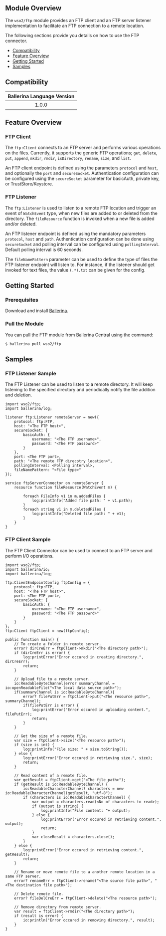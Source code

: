 ## Module Overview

The `wso2/ftp` module provides an FTP client and an FTP server listener implementation to facilitate an FTP connection 
to a remote location.

The following sections provide you details on how to use the FTP connector.

- [Compatibility](#compatibility)
- [Feature Overview](#feature-overview)
- [Getting Started](#getting-started)
- [Samples](#samples)

## Compatibility

| Ballerina Language Version  |
|:---------------------------:|
|  1.0.0                     |

## Feature Overview

### FTP Client
The `ftp:Client` connects to an FTP server and performs various operations on the files. Currently, it supports the 
generic FTP operations; `get`, `delete`, `put`, `append`, `mkdir`, `rmdir`, `isDirectory`,  `rename`, `size`, and
 `list`.

An FTP client endpoint is defined using the parameters `protocol` and `host`, and optionally the `port` and 
`secureSocket`. Authentication configuration can be configured using the `secureSocket` parameter for basicAuth, 
private key, or TrustStore/Keystore.

### FTP Listener
The `ftp:Listener` is used to listen to a remote FTP location and trigger an event of `WatchEvent` type, when new 
files are added to or deleted from the directory. The `fileResource` function is invoked when a new file is added 
and/or deleted.

An FTP listener endpoint is defined using the mandatory parameters `protocol`, `host` and  `path`. Authentication 
configuration can be done using `secureSocket` and polling interval can be configured using `pollingInterval`. 
Default polling interval is 60 seconds.

The `fileNamePattern` parameter can be used to define the type of files the FTP listener endpoint will listen to. 
For instance, if the listener should get invoked for text files, the value `(.*).txt` can be given for the config.

## Getting Started

### Prerequisites
Download and install [Ballerina](https://ballerinalang.org/downloads/).

### Pull the Module
You can pull the FTP module from Ballerina Central using the command:
```ballerina
$ ballerina pull wso2/ftp
```

## Samples

### FTP Listener Sample
The FTP Listener can be used to listen to a remote directory. It will keep listening to the specified directory and 
periodically notify the file addition and deletion.

```ballerina
import wso2/ftp;
import ballerina/log;

listener ftp:Listener remoteServer = new({
    protocol: ftp:FTP,
    host: "<The FTP host>",
    secureSocket: {
        basicAuth: {
            username: "<The FTP username>",
            password: "<The FTP passowrd>"
        }
    },
    port: <The FTP port>,
    path: "<The remote FTP direcotry location>",
    pollingInterval: <Polling interval>,
    fileNamePattern: "<File type>"
});

service ftpServerConnector on remoteServer {
    resource function fileResource(WatchEvent m) {

        foreach FileInfo v1 in m.addedFiles {
            log:printInfo("Added file path: " + v1.path);
        }
        foreach string v1 in m.deletedFiles {
            log:printInfo("Deleted file path: " + v1);
        }
    }
}
```

### FTP Client Sample
The FTP Client Connector can be used to connect to an FTP server and perform I/O operations.

```ballerina
import wso2/ftp;
import ballerina/io;
import ballerina/log;

ftp:ClientEndpointConfig ftpConfig = {
    protocol: ftp:FTP,
    host: "<The FTP host>",
    port: <The FTP port>,
    secureSocket: {
        basicAuth: {
            username: "<The FTP username>",
            password: "<The FTP passowrd>"
        }
    }
};
ftp:Client ftpClient = new(ftpConfig);
    
public function main() {
    // To create a folder in remote server.
    error? dirCreErr = ftpClient->mkdir("<The directory path>");
    if (dirCreErr is error) {
        log:printError("Error occured in creating directory.", dirCreErr);
        return;
    }
    
    // Upload file to a remote server.
    io:ReadableByteChannel|error summaryChannel = io:openReadableFile("<The local data source path>");
    if(summaryChannel is io:ReadableByteChannel){
        error? filePutErr = ftpClient->put("<The resource path>", summaryChannel);   
        if(filePutErr is error) {
            log:printError("Error occured in uploading content.", filePutErr);
            return;
        }
    }
    
    // Get the size of a remote file.
    var size = ftpClient->size("<The resource path>");
    if (size is int) {
        log:printInfo("File size: " + size.toString());
    } else {
        log:printError("Error occured in retrieving size.", size);
        return;
    }
    
    // Read content of a remote file.
    var getResult = ftpClient->get("<The file path>");
    if (getResult is io:ReadableByteChannel) {
        io:ReadableCharacterChannel? characters = new io:ReadableCharacterChannel(getResult, "utf-8");
        if (characters is io:ReadableCharacterChannel) {
            var output = characters.read(<No of characters to read>);
            if (output is string) {
                log:printInfo("File content: "+ output);
            } else {
                log:printError("Error occured in retrieving content.", output);
                return;
            }
            var closeResult = characters.close();
        }
    } else {
        log:printError("Error occured in retrieving content.", getResult);
        return;
    }
    
    // Rename or move remote file to a another remote location in a same FTP server.
    error? renameErr = ftpClient->rename("<The source file path>", "<The destination file path>");
    
    // Delete remote file.
    error? fileDelCreErr = ftpClient->delete("<The resource path>");
    
    // Remove directory from remote server.
    var result = ftpClient->rmdir("<The directory path>");
    if (result is error) {
        io:println("Error occured in removing directory.", result); 
    }
}
```
